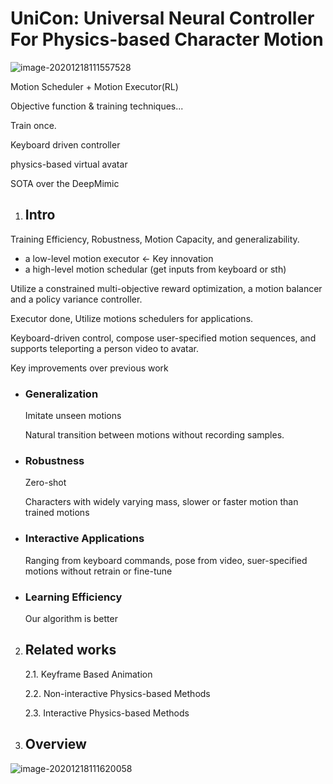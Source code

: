 # UniCon: Universal Neural Controller For Physics-based Character Motion

![image-20201218111557528](C:\Users\jin\AppData\Roaming\Typora\typora-user-images\image-20201218111557528.png)

Motion Scheduler + Motion Executor(RL)

Objective function & training techniques...

Train once.

Keyboard driven controller

physics-based virtual avatar

SOTA over the DeepMimic

1. ## Intro

Training Efficiency, Robustness, Motion Capacity, and generalizability.

- a low-level motion executor  <- Key innovation
- a high-level motion schedular (get inputs from keyboard or sth)

Utilize a constrained multi-objective reward optimization,  a motion balancer and a policy variance controller.

Executor done, Utilize motions schedulers for applications.

Keyboard-driven control, compose user-specified motion sequences, and supports teleporting a person video to avatar.



Key improvements over previous work

- ### Generalization

  Imitate unseen motions 

  Natural transition  between motions without recording samples.

- ### Robustness

  Zero-shot

  Characters with widely varying mass, slower or faster motion than trained motions

  

- ### Interactive Applications

  Ranging from keyboard commands, pose from video, suer-specified motions without retrain or fine-tune

- ### Learning Efficiency

  Our algorithm is better

2. ## Related works

   2.1. Keyframe Based Animation

   2.2. Non-interactive Physics-based Methods

   2.3. Interactive Physics-based Methods

3. ## Overview

![image-20201218111620058](C:\Users\jin\AppData\Roaming\Typora\typora-user-images\image-20201218111620058.png)

